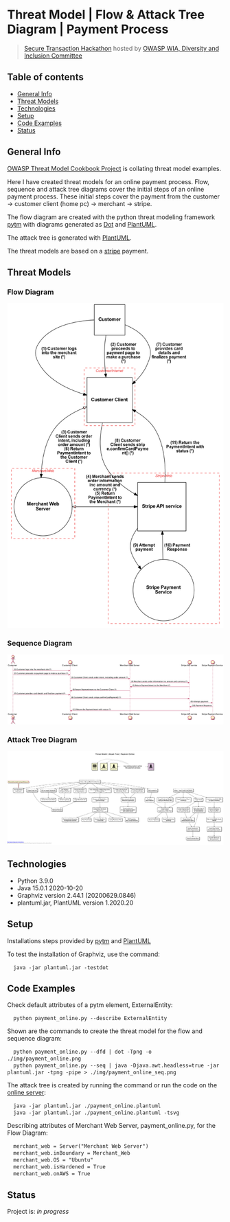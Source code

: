 # Threat Model | Flow & Attack Tree Diagram | Payment Process
> [Secure Transaction Hackathon](https://www.meetup.com/womeninappsec/events/274279132/) hosted by [OWASP WIA, Diversity and Inclusion Committee](https://owasp.org/www-committee-wia/)


## Table of contents
* [General Info](#general-info)
* [Threat Models](#threat-models)
* [Technologies](#technologies)
* [Setup](#setup)
* [Code Examples](#code-examples)
* [Status](#status)

## General Info
[OWASP Threat Model Cookbook Project](https://github.com/OWASP/threat-model-cookbook#readme) is collating threat model examples.  

Here I have created threat models for an online payment process.  Flow, sequence and attack tree diagrams cover the initial steps of an online payment process.  These initial steps cover the payment from the customer -> customer client (home pc) -> merchant -> stripe.

The flow diagram are created with the python threat modeling framework [pytm](https://github.com/izar/pytm/) with diagrams generated as [Dot](https://graphviz.gitlab.io/) and [PlantUML](https://plantuml.com/).

The attack tree is generated with [PlantUML](https://plantuml.com/).

The threat models are based on a [stripe](https://stripe.com/docs/payments/cards/overview) payment.  

## Threat Models

### Flow Diagram

  ![Payment Flow Diagram](./Flow%20Diagram/payment/img/payment_online.png)

### Sequence Diagram

  ![Payment Seq Diagram](./Flow%20Diagram/payment/img/payment_online_seq.png)

### Attack Tree Diagram

  ![Payment Attack Tree Diagram](./Attack%20Tree/payment/payment_online.png)

## Technologies
* Python 3.9.0
* Java 15.0.1 2020-10-20
* Graphviz version 2.44.1 (20200629.0846)
* plantuml.jar, PlantUML version 1.2020.20

## Setup
Installations steps provided by [pytm](https://github.com/izar/pytm/) and [PlantUML](https://plantuml.com/starting)

To test the installation of Graphviz, use the command:

  ```
    java -jar plantuml.jar -testdot
  ```

## Code Examples

Check default attributes of a pytm element, ExternalEntity:
  ```
    python payment_online.py --describe ExternalEntity
  ```
Shown are the commands to create the threat model for the flow and sequence diagram:

  ```
    python payment_online.py --dfd | dot -Tpng -o ./img/payment_online.png
    python payment_online.py --seq | java -Djava.awt.headless=true -jar plantuml.jar -tpng -pipe > ./img/payment_online_seq.png
  ```
The attack tree is created by running the command or run the code on the [online server](http://www.plantuml.com/plantuml):

```
  java -jar plantuml.jar ./payment_online.plantuml
  java -jar plantuml.jar ./payment_online.plantuml -tsvg
```

Describing attributes of Merchant Web Server, payment_online.py, for the Flow Diagram:

```
  merchant_web = Server("Merchant Web Server")
  merchant_web.inBoundary = Merchant_Web
  merchant_web.OS = "Ubuntu"
  merchant_web.isHardened = True
  merchant_web.onAWS = True
```

## Status
Project is: _in progress_

